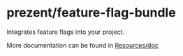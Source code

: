 prezent/feature-flag-bundle
===========================

Integrates feature flags into your project.

More documentation can be found in [Resources/doc](Resources/doc/index.md)
